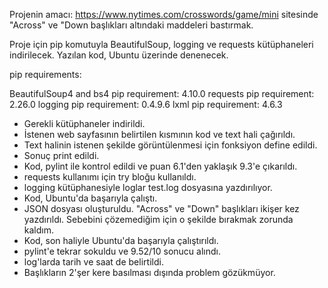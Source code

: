 Projenin amacı: https://www.nytimes.com/crosswords/game/mini sitesinde "Across" ve "Down başlıkları altındaki maddeleri bastırmak.

Proje için pip komutuyla BeautifulSoup, logging ve requests kütüphaneleri indirilecek. Yazılan kod, Ubuntu üzerinde denenecek.

pip requirements:

BeautifulSoup4 and bs4 pip requirement: 4.10.0
requests pip requirement: 2.26.0
logging pip requirement: 0.4.9.6
lxml pip requirement: 4.6.3

- Gerekli kütüphaneler indirildi. 
- İstenen web sayfasının belirtilen kısmının kod ve text hali çağırıldı.
- Text halinin istenen şekilde görüntülenmesi için fonksiyon define edildi.
- Sonuç print edildi.
- Kod, pylint ile kontrol edildi ve puan 6.1'den yaklaşık 9.3'e çıkarıldı.
- requests kullanımı için try bloğu kullanıldı.
- logging kütüphanesiyle loglar test.log dosyasına yazdırılıyor.
- Kod, Ubuntu'da başarıyla çalıştı.
- JSON dosyası oluşturuldu. "Across" ve "Down" başlıkları ikişer kez yazdırıldı. Sebebini çözemediğim için o şekilde bırakmak zorunda kaldım.
- Kod, son haliyle Ubuntu'da başarıyla çalıştırıldı.
- pylint'e tekrar sokuldu ve 9.52/10 sonucu alındı.
- log'larda tarih ve saat de belirtildi.
- Başlıkların 2'şer kere basılması dışında problem gözükmüyor.
